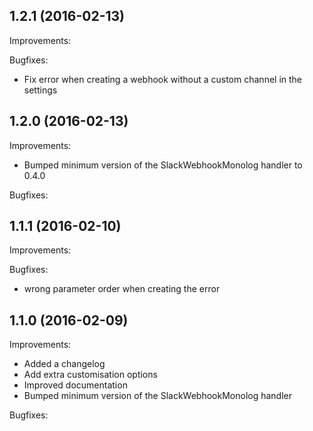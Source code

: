 1.2.1 (2016-02-13)
--
Improvements:

Bugfixes:

* Fix error when creating a webhook without a custom channel in the settings

1.2.0 (2016-02-13)
--
Improvements:

* Bumped minimum version of the SlackWebhookMonolog handler to 0.4.0

Bugfixes:

1.1.1 (2016-02-10)
--
Improvements:

Bugfixes:

* wrong parameter order when creating the error

1.1.0 (2016-02-09)
--
Improvements:

* Added a changelog
* Add extra customisation options
* Improved documentation
* Bumped minimum version of the SlackWebhookMonolog handler

Bugfixes:
